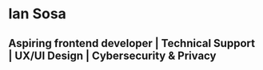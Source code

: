 # Ian Sosa
## Aspiring frontend developer | Technical Support | UX/UI Design | Cybersecurity & Privacy
